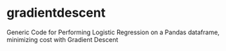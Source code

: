 # gradientdescent
Generic Code for Performing Logistic Regression on a Pandas dataframe, minimizing cost with Gradient Descent
